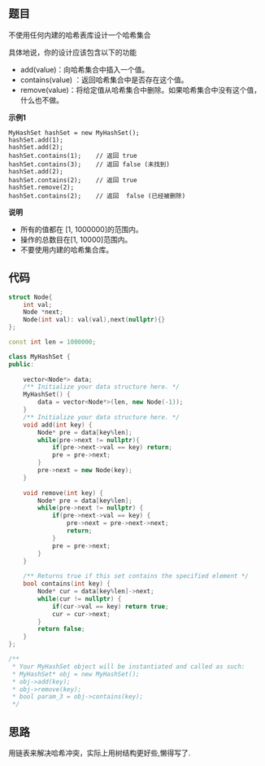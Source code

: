 ## 题目
不使用任何内建的哈希表库设计一个哈希集合

具体地说，你的设计应该包含以下的功能

* add(value)：向哈希集合中插入一个值。
* contains(value) ：返回哈希集合中是否存在这个值。
* remove(value)：将给定值从哈希集合中删除。如果哈希集合中没有这个值，什么也不做。

**示例1**
```
MyHashSet hashSet = new MyHashSet();
hashSet.add(1);         
hashSet.add(2);         
hashSet.contains(1);    // 返回 true
hashSet.contains(3);    // 返回 false (未找到)
hashSet.add(2);          
hashSet.contains(2);    // 返回 true
hashSet.remove(2);          
hashSet.contains(2);    // 返回  false (已经被删除)
```

**说明**

* 所有的值都在 [1, 1000000]的范围内。
* 操作的总数目在[1, 10000]范围内。
* 不要使用内建的哈希集合库。

## 代码
```C++
struct Node{
    int val;
    Node *next;
    Node(int val): val(val),next(nullptr){}
};

const int len = 1000000;

class MyHashSet {
public:
    
    vector<Node*> data; 
    /** Initialize your data structure here. */
    MyHashSet() {
        data = vector<Node*>(len, new Node(-1));
    }
    /** Initialize your data structure here. */
    void add(int key) {
        Node* pre = data[key%len];
        while(pre->next != nullptr){
            if(pre->next->val == key) return;
            pre = pre->next;
        }
        pre->next = new Node(key);
    }
    
    void remove(int key) {
        Node* pre = data[key%len];
        while(pre->next != nullptr) {
            if(pre->next->val == key) {
                pre->next = pre->next->next;
                return;
            }
            pre = pre->next;
        }
    }
    
    /** Returns true if this set contains the specified element */
    bool contains(int key) {
        Node* cur = data[key%len]->next;
        while(cur != nullptr) {
            if(cur->val == key) return true;
            cur = cur->next;
        }
        return false;
    }
};

/**
 * Your MyHashSet object will be instantiated and called as such:
 * MyHashSet* obj = new MyHashSet();
 * obj->add(key);
 * obj->remove(key);
 * bool param_3 = obj->contains(key);
 */
```
## 思路

用链表来解决哈希冲突，实际上用树结构更好些,懒得写了.